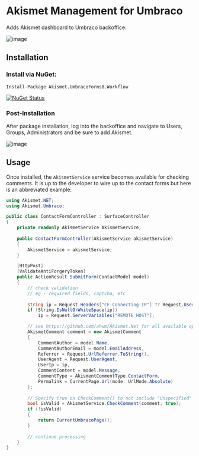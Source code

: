 # Akismet Management for Umbraco
Adds Akismet dashboard to Umbraco backoffice.

![image](https://user-images.githubusercontent.com/20478373/112371956-ce623580-8ca4-11eb-9c7f-a87e58e42e97.png)

## Installation

### Install via NuGet:

```
Install-Package Akismet.UmbracoForms8.Workflow
```

[![NuGet Status](https://buildstats.info/nuget/Akismet.UmbracoForms8.Workflow)](https://www.nuget.org/packages/Akismet.UmbracoForms8.Workflow/)

### Post-Installation

After package installation, log into the backoffice and navigate to Users, Groups, Administrators and be sure to add Akismet.

![image](https://user-images.githubusercontent.com/20478373/112378469-9828b400-8cac-11eb-8a9e-8d35155aab0e.png)

## Usage
Once installed, the `AkismetService` service becomes available for checking comments. It is up to the developer to wire up to the contact forms but here is an abbreviated example:

```csharp
using Akismet.NET;
using Akismet.Umbraco;

public class ContactFormController : SurfaceController
{
    private readonly AkismetService AkismetService;
    
    public ContactFormController(AkismetService akismetService)
    {
        AkismetService = akismetService;
    }

    [HttpPost]
    [ValidateAntiForgeryToken]
    public ActionResult SubmitForm(ContactModel model)
    {
        // check validation
        // eg - required fields, captcha, etc
        
        string ip = Request.Headers["CF-Connecting-IP"] ?? Request.UserHostAddress;
        if (String.IsNullOrWhiteSpace(ip))
            ip = Request.ServerVariables["REMOTE_HOST"];

        // see https://github.com/ahwm/Akismet.Net for all available options
        AkismetComment comment = new AkismetComment
        {
            CommentAuthor = model.Name,
            CommentAuthorEmail = model.EmailAddress,
            Referrer = Request.UrlReferrer.ToString(),
            UserAgent = Request.UserAgent,
            UserIp = ip,
            CommentContent = model.Message,
            CommentType = AkismentCommentType.ContactForm,
            Permalink = CurrentPage.Url(mode: UrlMode.Absolute)
        };
        
        // Specify true on CheckComment() to not include "Unspecified" as valid comments
        bool isValid = AkismetService.CheckComment(comment, true);
        if (!isValid)
        {
            return CurrentUmbracoPage();
        }
        
        // continue processing
    }
}
```
